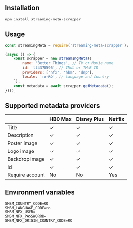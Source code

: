## Installation
```shell
npm install streaming-meta-scrapper
```
## Usage
```js
const streamingMeta = require('streaming-meta-scrapper');

(async () => {
	const scrapper = new streamingMeta({
		name: 'Better Things', // TV or Movie name
		id: 'tt4370596', // IMdb or TMdB ID
		providers: ['nfx', 'hbm', 'dnp'],
		locale: 'ro-RO', // Language and Country
	});
	const metadata = await scrapper.getMetadata();
})();
```
## Supported metadata providers
|                        	| HBO Max 	| Disney Plus 	| Netflix 	|
|------------------------	|---------	|-------------	|---------	|
| Title                  	|   &check;      	|        &check;     	|       &check;  	|
| Description            	|      &check;  	|         &check;   	|      &check;   	|
| Poster image           	|      &check;   	|          &check;   	|      &check;  	|
| Logo image             	|      &check;   	|       &check;      	|     &check;    	|
| Backdrop image         	|       &check;  	|         &check;    	|     &check;   	|
| Id                     	| &check;     	|         &check;    	|      &check;   	|
| Require account 	| No      	| No          	| Yes     	|

##  Environment variables
```shell
SMSM_COUNTRY_CODE=RO
SMSM_LANGUAGE_CODE=ro
SMSM_NFX_USER=
SMSM_NFX_PASSWORRD=
SMSM_NFX_ORIGIN_COUNTRY_CODE=RO
```

